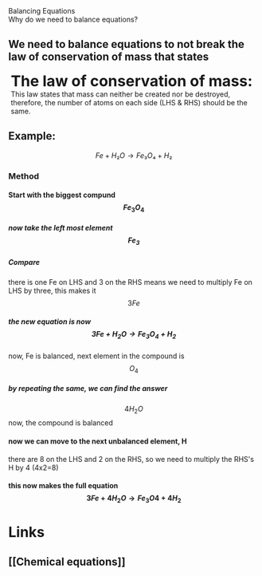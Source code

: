 <div class="mainGlowHeading">Balancing Equations</div>
<div class="centerText"><span class="subGradientHeading">Why do we need to balance equations?</span></div>

## We need to balance equations to not break the law of conservation of mass that states
<div class="curvedLeftBorder" style="border-color: #6e40f7;"><span style="font-size: 30px; font-weight: bold; margin-left: 5px;">The law of conservation of mass:
</span>
<br>
<div style="margin-left: 5px;">This law states that mass can neither be created nor be destroyed, therefore, the number of atoms on each side (LHS & RHS) should be the same.</div></div>

## Example:
$$Fe + H₂O → Fe₃O₄ + H₂$$
### Method
#### Start with the biggest compund $$Fe_3O_4$$
##### now take the left most element $$Fe_3$$
##### Compare
there is one Fe on LHS and 3 on the RHS
means we need to multiply Fe on LHS by three, this makes it $$3Fe$$
##### the new equation is now $$3Fe+H_2O → Fe_3O_4+H_2$$
now, Fe is balanced, next element in the compound is $$O_4$$
##### by repeating the same, we can find the answer
$$4H_2O$$
now, the compound is balanced
####  now we can move to the next unbalanced element, H
there are 8 on the LHS and 2 on the RHS, so we need to multiply the RHS's H by 4 (4x2=8)
#### this now makes the full equation $$3Fe + 4H_2O → Fe_3O4 + 4H_2$$




# Links
## [[Chemical equations]]